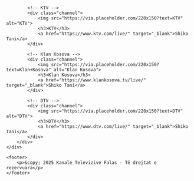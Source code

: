             <!-- KTV -->
            <div class="channel">
                <img src="https://via.placeholder.com/220x150?text=KTV" alt="KTV">
                <h3>KTV</h3>
                <a href="https://www.ktv.com/live/" target="_blank">Shiko Tani</a>
            </div>

            <!-- Klan Kosova -->
            <div class="channel">
                <img src="https://via.placeholder.com/220x150?text=Klan+Kosova" alt="Klan Kosova">
                <h3>Klan Kosova</h3>
                <a href="https://www.klankosova.tv/live/" target="_blank">Shiko Tani</a>
            </div>

            <!-- DTV -->
            <div class="channel">
                <img src="https://via.placeholder.com/220x150?text=DTV" alt="DTV">
                <h3>DTV</h3>
                <a href="https://www.dtv.com/live/" target="_blank">Shiko Tani</a>
            </div>
        </div>
    </div>

    <footer>
        <p>&copy; 2025 Kanale Televizive Falas - Të drejtat e rezervuara</p>
    </footer>

</body>
</html>
